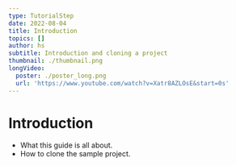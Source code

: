 ```yaml
---
type: TutorialStep
date: 2022-08-04
title: Introduction
topics: []
author: hs
subtitle: Introduction and cloning a project
thumbnail: ./thumbnail.png
longVideo:
  poster: ./poster_long.png
  url: 'https://www.youtube.com/watch?v=Xatr8AZLOsE&start=0s'
---
```


# Introduction

* What this guide is all about.
* How to clone the sample project.
